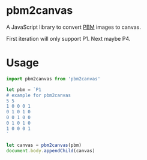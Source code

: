 pbm2canvas
==========

A JavaScript library to convert
[PBM](https://en.wikipedia.org/wiki/Netpbm_format) images to canvas.

First iteration will only support P1. Next maybe P4.

# Usage

```js
import pbm2canvas from 'pbm2canvas'

let pbm = `P1
# example for pbm2canvas
5 5
1 0 0 0 1
0 1 0 1 0
0 0 1 0 0
0 1 0 1 0
1 0 0 0 1
`

let canvas = pbm2canvas(pbm)
document.body.appendChild(canvas)
```
